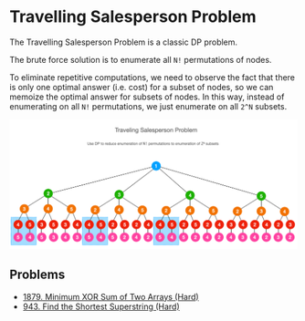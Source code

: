 # Travelling Salesperson Problem

The Travelling Salesperson Problem is a classic DP problem. 

The brute force solution is to enumerate all `N!` permutations of nodes.

To eliminate repetitive computations, we need to observe the fact that there is only one optimal answer (i.e. cost) for a subset of nodes, so we can memoize the optimal answer for subsets of nodes. In this way, instead of enumerating on all `N!` permutations, we just enumerate on all `2^N` subsets.

![](../.gitbook/assets/traveling-salesperson.png)

## Problems

* [1879. Minimum XOR Sum of Two Arrays (Hard)](https://leetcode.com/problems/minimum-xor-sum-of-two-arrays/)
* [943. Find the Shortest Superstring (Hard)](https://leetcode.com/problems/find-the-shortest-superstring/)